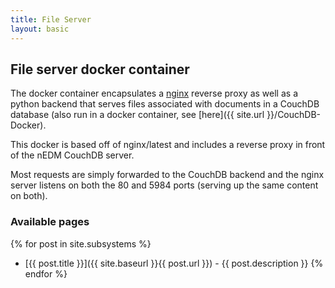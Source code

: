 ```yaml
---
title: File Server 
layout: basic
---
```


## File server docker container 

The docker container encapsulates a [nginx](http://nginx.org/) reverse proxy as well as a python
backend that serves files associated with documents in a CouchDB database (also
run in a docker container, see [here]({{ site.url }}/CouchDB-Docker).

This docker is based off of nginx/latest and includes a reverse proxy in front
of the nEDM CouchDB server.

Most requests are simply forwarded to the CouchDB backend and the nginx server
listens on both the 80 and 5984 ports (serving up the same content on both).

### Available pages
   {% for post in site.subsystems %}
* [{{ post.title }}]({{ site.baseurl }}{{ post.url }}) - {{ post.description }}
   {% endfor %}
